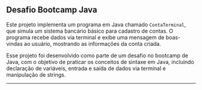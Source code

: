 ## Desafio Bootcamp Java

Este projeto implementa um programa em Java chamado `ContaTerminal`, que simula um sistema bancário básico para cadastro de contas. O programa recebe dados via terminal e exibe uma mensagem de boas-vindas ao usuário, mostrando as informações da conta criada.

Esse projeto foi desenvolvido como parte de um desafio no bootcamp de Java, com o objetivo de praticar os conceitos de sintaxe em Java, incluindo declaração de variáveis, entrada e saída de dados via terminal e manipulação de strings.

---
